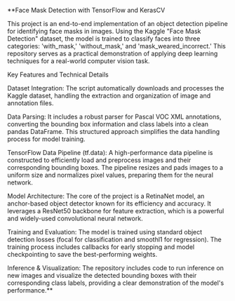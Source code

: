 **Face Mask Detection with TensorFlow and KerasCV

This project is an end-to-end implementation of an object detection pipeline for identifying face masks in images. Using the Kaggle "Face Mask Detection" dataset, the model is trained to classify faces into three categories: 'with_mask,' 'without_mask,' and 'mask_weared_incorrect.' This repository serves as a practical demonstration of applying deep learning techniques for a real-world computer vision task.

Key Features and Technical Details

Dataset Integration: The script automatically downloads and processes the Kaggle dataset, handling the extraction and organization of image and annotation files.

Data Parsing: It includes a robust parser for Pascal VOC XML annotations, converting the bounding box information and class labels into a clean pandas DataFrame. This structured approach simplifies the data handling process for model training.

TensorFlow Data Pipeline (tf.data): A high-performance data pipeline is constructed to efficiently load and preprocess images and their corresponding bounding boxes. The pipeline resizes and pads images to a uniform size and normalizes pixel values, preparing them for the neural network.

Model Architecture: The core of the project is a RetinaNet model, an anchor-based object detector known for its efficiency and accuracy. It leverages a ResNet50 backbone for feature extraction, which is a powerful and widely-used convolutional neural network.

Training and Evaluation: The model is trained using standard object detection losses (focal for classification and smoothl1 for regression). The training process includes callbacks for early stopping and model checkpointing to save the best-performing weights.

Inference & Visualization: The repository includes code to run inference on new images and visualize the detected bounding boxes with their corresponding class labels, providing a clear demonstration of the model's performance.**
